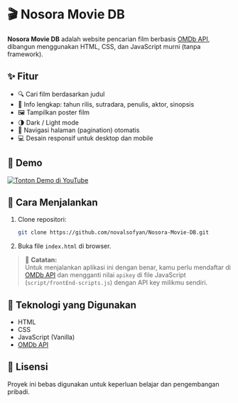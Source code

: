 # 🎬 Nosora Movie DB

**Nosora Movie DB** adalah website pencarian film berbasis [OMDb API](https://www.omdbapi.com/), dibangun menggunakan HTML, CSS, dan JavaScript murni (tanpa framework).

## ✨ Fitur

- 🔍 Cari film berdasarkan judul
- 📄 Info lengkap: tahun rilis, sutradara, penulis, aktor, sinopsis
- 🖼️ Tampilkan poster film
- 🌗 Dark / Light mode
- 📑 Navigasi halaman (pagination) otomatis
- 💻 Desain responsif untuk desktop dan mobile

## 🎥 Demo

[![Tonton Demo di YouTube](https://img.youtube.com/vi/K4H2NuXUYgk/hqdefault.jpg)](https://youtu.be/K4H2NuXUYgk)

## 🚀 Cara Menjalankan

1. Clone repositori:
   ```bash
   git clone https://github.com/novalsofyan/Nosora-Movie-DB.git
   ```
2. Buka file `index.html` di browser.

> 🔑 **Catatan:**  
> Untuk menjalankan aplikasi ini dengan benar, kamu perlu mendaftar di [OMDb API](https://www.omdbapi.com/apikey.aspx) dan mengganti nilai `apikey` di file JavaScript (`script/frontEnd-scripts.js`) dengan API key milikmu sendiri.

## 🧰 Teknologi yang Digunakan

- HTML
- CSS
- JavaScript (Vanilla)
- [OMDb API](https://www.omdbapi.com/)

## 📄 Lisensi

Proyek ini bebas digunakan untuk keperluan belajar dan pengembangan pribadi.
